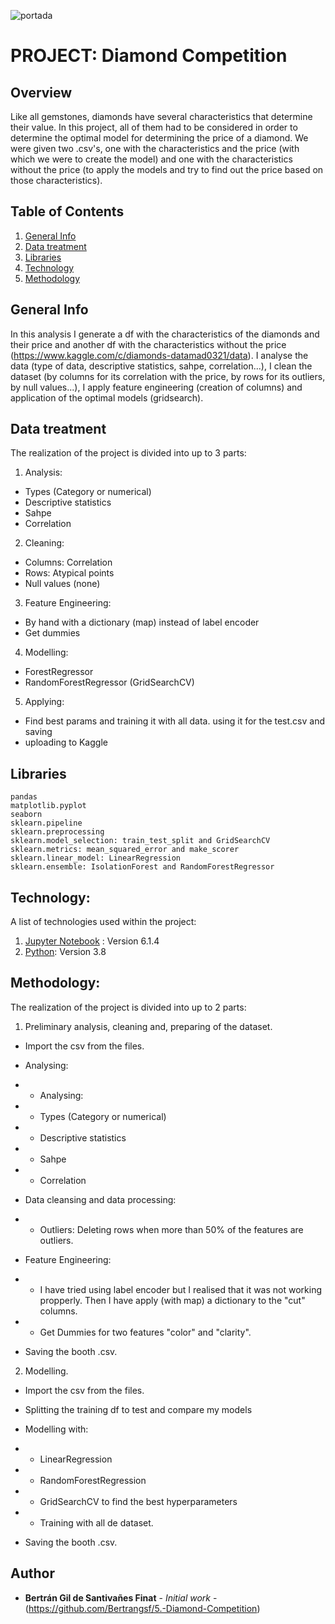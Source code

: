 ![portada](https://encrypted-tbn0.gstatic.com/images?q=tbn:ANd9GcTX5jtnQ4JNQ-e5wWqEA-jT0TA4BYD5QxXxqA&usqp=CAU)

# PROJECT: Diamond Competition 

## Overview

Like all gemstones, diamonds have several characteristics that determine their value. In this project, all of them had to be considered in order to determine the optimal model for determining the price of a diamond. We were given two .csv's, one with the characteristics and the price (with which we were to create the model) and one with the characteristics without the price (to apply the models and try to find out the price based on those characteristics). 


## Table of Contents
1. [General Info](#general-info)
2. [Data treatment](#Data-treatment)
3. [Libraries](#Libraries)
4. [Technology](#Technology)
5. [Methodology](#Methodology)

## General Info

In this analysis I generate a df with the characteristics of the diamonds and their price and another df with the characteristics without the price (https://www.kaggle.com/c/diamonds-datamad0321/data). I analyse the data (type of data, descriptive statistics, sahpe, correlation...), I clean the dataset (by columns for its correlation with the price, by rows for its outliers, by null values...), I apply feature engineering (creation of columns) and application of the optimal models (gridsearch).

## Data treatment

The realization of the project is divided into up to 3 parts: 

1. Analysis: 
  - Types (Category or numerical)
  - Descriptive statistics
  - Sahpe
  - Correlation
  
2. Cleaning:
  - Columns: Correlation
  - Rows: Atypical points
  - Null values (none)

3. Feature Engineering:
  - By hand with a dictionary (map) instead of label encoder
  - Get dummies
 
4. Modelling:
  - ForestRegressor
  - RandomForestRegressor (GridSearchCV)
  
 5. Applying: 
 - Find best params and training it with all data. using it for the test.csv and saving 
 - uploading to Kaggle

## Libraries

```
pandas
matplotlib.pyplot
seaborn 
sklearn.pipeline
sklearn.preprocessing
sklearn.model_selection: train_test_split and GridSearchCV
sklearn.metrics: mean_squared_error and make_scorer
sklearn.linear_model: LinearRegression
sklearn.ensemble: IsolationForest and RandomForestRegressor

```
## Technology: 

A list of technologies used within the project:

1. [Jupyter Notebook](https://jupyter.org/) : Version 6.1.4
2. [Python](https://www.python.org/): Version 3.8

## Methodology: 

The realization of the project is divided into up to 2 parts: 

1. Preliminary analysis, cleaning and, preparing of the dataset.

* Import the csv from the files.

* Analysing:
* - Analysing:
* - Types (Category or numerical)
* - Descriptive statistics
* - Sahpe
* - Correlation

* Data cleansing and data processing:
* - Outliers: Deleting rows when more than 50% of the features are outliers.

* Feature Engineering:
* - I have tried using label encoder but I realised that it was not working propperly. Then I have apply (with map) a dictionary to the "cut" columns.
* - Get Dummies for two features "color" and "clarity".

* Saving the booth .csv.

2. Modelling.

* Import the csv from the files.

* Splitting the training df to test and compare my models

* Modelling with:
* - LinearRegression
* - RandomForestRegression
* - GridSearchCV to find the best hyperparameters
* - Training with all de dataset.

* Saving the booth .csv.

## Author

* **Bertrán Gil de Santivañes Finat** - *Initial work* - (https://github.com/Bertrangsf/5.-Diamond-Competition)
